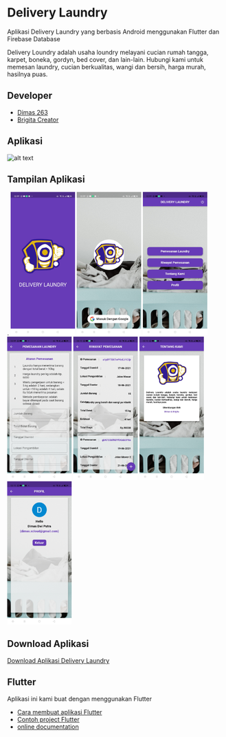 # Delivery Laundry

Aplikasi Delivery Laundry yang berbasis Android menggunakan Flutter dan Firebase Database

Delivery Loundry adalah usaha loundry melayani cucian rumah tangga, karpet, boneka, gordyn, bed cover, dan lain-lain. Hubungi kami untuk memesan laundry, cucian berkualitas, wangi dan bersih, harga murah, hasilnya puas.

## Developer
- [Dimas 263](https://github.com/Dimas263)
- [Brigita Creator](https://github.com/brigittaps-creator)

## Aplikasi
<img src="document/demo/deliveryloundry.gif" alt="alt text" width="200"/>

## Tampilan Aplikasi
.
<img src="file/demo/1.jpg" alt="alt text" width="150"/>
<img src="file/demo/2.jpg" alt="alt text" width="150"/>
<img src="file/demo/3.jpg" alt="alt text" width="150"/>
<img src="file/demo/4.jpg" alt="alt text" width="150"/>
<img src="file/demo/5.jpg" alt="alt text" width="150"/>
<img src="file/demo/6.jpg" alt="alt text" width="150"/>
<img src="file/demo/7.jpg" alt="alt text" width="150"/>

## Download Aplikasi
[Download Aplikasi Delivery Laundry](https://github.com/Dimas263/deliverylaundry/blob/master/deliverylaundry.apk)

## Flutter

Aplikasi ini kami buat dengan menggunakan Flutter

- [Cara membuat aplikasi Flutter](https://flutter.dev/docs/get-started/codelab)
- [Contoh project Flutter](https://flutter.dev/docs/cookbook)
- [online documentation](https://flutter.dev/docs)
